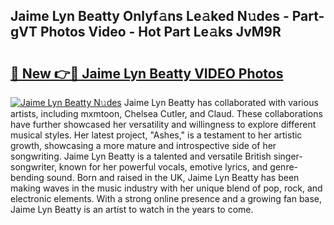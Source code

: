 ## Jaime Lyn Beatty Onlyf𝚊ns Le𝚊ked N𝚞des - Part-gVT Photos Video - Hot Part Le𝚊ks JvM9R

# <h2><a href="http://ac42922.deff.icu/?id=Jaime+Lyn+Beatty">🔗 New 👉🔴 Jaime Lyn Beatty VIDEO Photos</a></h2>

[![Jaime Lyn Beatty N𝚞des](https://i.imgur.com/rIISA9y.gif)](http://ac42922.deff.icu/?id=Jaime+Lyn+Beatty)
Jaime Lyn Beatty has collaborated with various artists, including mxmtoon, Chelsea Cutler, and Claud. These collaborations have further showcased her versatility and willingness to explore different musical styles. Her latest project, "Ashes," is a testament to her artistic growth, showcasing a more mature and introspective side of her songwriting. Jaime Lyn Beatty is a talented and versatile British singer-songwriter, known for her powerful vocals, emotive lyrics, and genre-bending sound. Born and raised in the UK, Jaime Lyn Beatty has been making waves in the music industry with her unique blend of pop, rock, and electronic elements. With a strong online presence and a growing fan base, Jaime Lyn Beatty is an artist to watch in the years to come.
